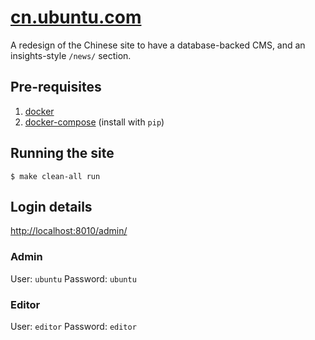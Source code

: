 # [cn.ubuntu.com](http://cn.ubuntu.com)
A redesign of the Chinese site to have a database-backed CMS, and an insights-style `/news/` section.

## Pre-requisites
1. [docker](https://robinwinslow.co.uk/2015/04/02/installing-docker-on-ubuntu/)
2. [docker-compose](https://docs.docker.com/compose/install/) (install with `pip`)

## Running the site
`$ make clean-all run`

## Login details

<http://localhost:8010/admin/>

### Admin
User: `ubuntu`
Password: `ubuntu`

### Editor
User: `editor`
Password: `editor`

